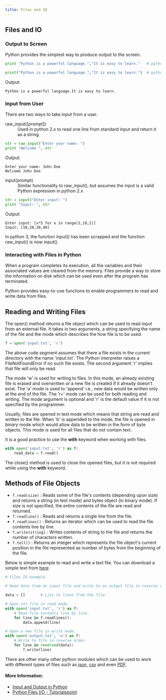 ```yaml
---
title: Files and IO
---
```

## Files and IO

### Output to Screen
Python provides the simplest way to produce output to the screen. 
```python
print "Python is a powerful language.","It is easy to learn."   # python 2.x
```

```python
print("Python is a powerful language.","It is easy to learn.")  # python 3.x
```
Output: 
```
Python is a powerful language.It is easy to learn.
```

### Input from User
There are two ways to take input from a user.
<dl>
  <dt> raw_input([prompt]) </dt>
  <dd>Used in python 2.x to read one line from standard input and return it as a string</dd>
</dl>

```python
str = raw_input("Enter your name: ")
print "Welcome ", str
```
Output: 
```
Enter your name: John Doe
Welcome John Doe
```
<dl>
  <dt>input(prompt)</dt>
  <dd>Similar functionality to raw_input(), but assumes the input is a valid Python expression in python 2.x</dd>
</dl>

```python
str = input("Enter input: ")
print "Input: ", str
```
Output: 
```
Enter input: [x*5 for x in range(2,10,2)]
Input: [10,20,30,40]
```
In python 3, the function input() has been scrapped and the function raw_input() is now input().


### Interacting with Files in Python
When a program completes its execution, all the variables and their associated values are cleared from the memory. Files provide a way to store the information on disk which can be used even after the program has terminated.

Python provides easy-to-use functions to enable programmers to read and write data from files.

## Reading and Writing Files
The open() method returns a file object which can be used to read input from an external file. It takes in two arguments, a string specifying the name of the file and the mode which describes the how file is to be used.
 
```python
f = open('input.txt', 'r')
```

The above code segment assumes that there a file exists in the current directory with the name 'input.txt'. The Python interpreter raises a FileNotFoundError if no such file exists. The second argument 'r' implies that file will only be read.

The mode 'w' is used for writing to files. In this mode, an already existing file is erased and overwritten or a new file is created if it already doesn't exist. The 'a' mode is used to 'append' i.e., new data would be written only at the end of the file. The 'r+' mode can be used for both reading and writing. The mode argument is optional and 'r' is the default value if it is not specified by the programmer.

Usually, files are opened in text mode which means that string are read and written to the file. When 'b' is appended to the mode, the file is opened in _binary_ mode which would allow data to be written in the form of byte objects. This mode is used for all files that do not contain text.

It is a good practice to use the __with__ keyword when working with files.

```python
with open('input.txt', 'r') as f:
    read_data = f.read()
```

The close() method is used to close the opened files, but it is not required while using the __with__ keyword.

## Methods of File Objects
+ `f.read(size)` : Reads some of the file's contents (depending upon size) and returns a string (in text mode) and bytes object (in binary mode). If size is not specified, the entire contents of the file are read and returned.
+ `f.readline()` : Reads and returns a single line from the file.
+ `f.readlines()` : Returns an iterator which can be used to read the file contents line by line.
+ `f.write(string)` : Writes contents of string to the file and returns the number of characters written.
+ `f.tell()` : Returns an integer which represents the file object's current position in the file represented as number of bytes from the beginning of the file.

Below is simple example to read and write a text file. You can download a simple text from [here](https://ideone.com/plain/fWRAs7).
```python
# Files IO example.

# Read data from an input file and write to an output file in reverse order.

data = []       # List to lines from the file.

# Open txt file in read mode.
with open('input.txt', 'r') as f:
    # Read file contents line by line.
    for line in f.readlines():
        data.append(line)

# Open a new file in write mode.
with open('output.txt', 'w') as f:
    # Write to file in reverse order.
    for line in reversed(data):
        f.write(line)
```

There are other many other python modules which can be used to work with different types of files such as [json](https://docs.python.org/3/library/json.html), [csv](https://docs.python.org/3/library/csv.html) and even [PDF](https://pythonhosted.org/PyPDF2/). 

#### More Information:
<!-- Please add any articles you think might be helpful to read before writing the article -->
+ [Input and Output in Python](https://docs.python.org/3/tutorial/inputoutput.html)
+ [Python Files I/O - Tutorialspoint](https://www.tutorialspoint.com/python/python_files_io.htm)

